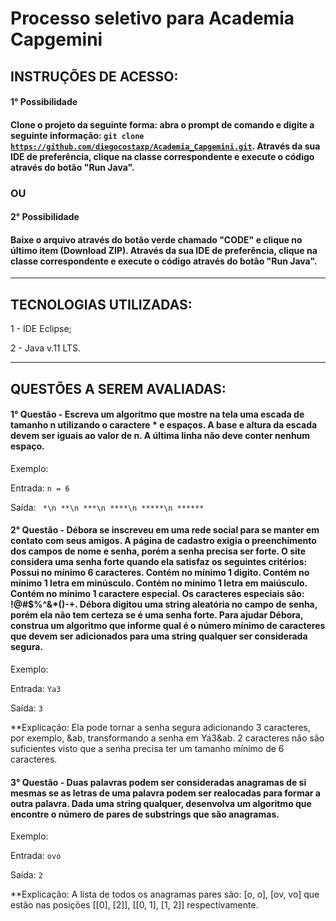 # Processo seletivo para Academia Capgemini

## INSTRUÇÕES DE ACESSO:


#### 1° Possibilidade 

#### Clone o projeto da seguinte forma: abra o prompt de comando e digite a seguinte informação: <code>git clone https://github.com/diegocostaxp/Academia_Capgemini.git</code>. Através da sua IDE de preferência, clique na classe correspondente e execute o código através do botão "Run Java".

### OU

#### 2° Possibilidade

#### Baixe o arquivo através do botão verde chamado "CODE" e clique no último item (Download ZIP). Através da sua IDE de preferência, clique na classe correspondente e execute o código através do botão "Run Java".

<hr/>

## TECNOLOGIAS UTILIZADAS:

1 - IDE Eclipse;

2 - Java v.11 LTS.

<hr/>

## QUESTÕES A SEREM AVALIADAS:

#### 1° Questão - Escreva um algoritmo que mostre na tela uma escada de tamanho n utilizando o caractere * e espaços. A base e altura da escada devem ser iguais ao valor de n. A última linha não deve conter nenhum espaço.

Exemplo:

Entrada: <code>n = 6 </code>

Saída: <code>
          *\n
        **\n
      ***\n
    ****\n
  *****\n
****** </code>


#### 2° Questão - Débora se inscreveu em uma rede social para se manter em contato com seus amigos. A página de cadastro exigia o preenchimento dos campos de nome e senha, porém a senha precisa ser forte. O site considera uma senha forte quando ela satisfaz os seguintes critérios: Possui no mínimo 6 caracteres. Contém no mínimo 1 digito. Contém no mínimo 1 letra em minúsculo. Contém no mínimo 1 letra em maiúsculo. Contém no mínimo 1 caractere especial. Os caracteres especiais são: !@#$%^&*()-+.  Débora digitou uma string aleatória no campo de senha, porém ela não tem certeza se é uma senha forte. Para ajudar Débora, construa um algoritmo que informe qual é o número mínimo de caracteres que devem ser adicionados para uma string qualquer ser considerada segura.


Exemplo:

Entrada: <code>Ya3</code>

Saída: <code>3</code>


**Explicação:
Ela pode tornar a senha segura adicionando 3 caracteres, por exemplo, &ab, transformando a senha em Ya3&ab. 2 caracteres não são suficientes visto que a senha precisa ter um tamanho mínimo de 6 caracteres.

#### 3° Questão - Duas palavras podem ser consideradas anagramas de si mesmas se as letras de uma palavra podem ser realocadas para formar a outra palavra. Dada uma string qualquer, desenvolva um algoritmo que encontre o número de pares de substrings que são anagramas.

Exemplo:

Entrada: <code>ovo</code>

Saída: <code>2</code>

**Explicação:
A lista de todos os anagramas pares são: [o, o], [ov, vo] que estão nas posições [[0], [2]], [[0, 1], [1, 2]] respectivamente. 

